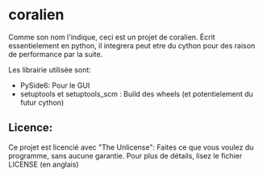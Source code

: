 # coralien

Comme son nom l'indique, ceci est un projet de coralien.
Écrit essentielement en python, il integrera peut etre du cython pour des raison de performance par la suite.

Les librairie utilisée sont:
 - PySide6: Pour le GUI
 - setuptools et setuptools_scm : Build des wheels (et potentielement du futur cython)

## Licence:
Ce projet est licencié avec "The Unlicense": Faites ce que vous voulez du programme, sans aucune garantie. Pour plus de détails, lisez le fichier LICENSE (en anglais)
